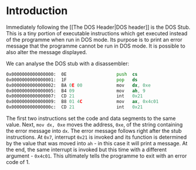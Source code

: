 # Introduction

Immediately following the [[The DOS Header|DOS header]] is the DOS Stub. This is a tiny portion of executable instructions which get executed instead of the programme when run in DOS mode. Its purpose is to print an error message that the programme cannot be run in DOS mode. It is possible to also alter the message displayed.

We can analyse the DOS stub with a disassembler:

```asm
0x0000000000000000:  0E                   push  cs  
0x0000000000000001:  1F                   pop   ds  
0x0000000000000002:  BA 0E 00             mov   dx, 0xe  
0x0000000000000005:  B4 09                mov   ah, 9  
0x0000000000000007:  CD 21                int   0x21
0x0000000000000009:  B8 01 4C             mov   ax, 0x4c01  
0x000000000000000c:  CD 21                int   0x21
```

The first two instructions set the code and data segments to the same value. Next, `mov dx, 0xe` moves the address, `0xe`, of the string containing the error message into `dx`. The error message follows right after the stub instructions. At `0x7`, interrupt `0x21` is invoked and its function is determined by the value that was moved into `ah` - in this case it will print a message. At the end, the same interrupt is invoked but this time with a different argument - `0x4c01`. This ultimately tells the programme to exit with an error code of 1.